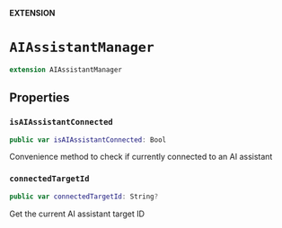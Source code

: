 **EXTENSION**

# `AIAssistantManager`
```swift
extension AIAssistantManager
```

## Properties
### `isAIAssistantConnected`

```swift
public var isAIAssistantConnected: Bool
```

Convenience method to check if currently connected to an AI assistant

### `connectedTargetId`

```swift
public var connectedTargetId: String?
```

Get the current AI assistant target ID
